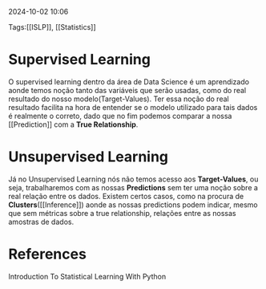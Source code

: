 2024-10-02 10:06

Tags:[[ISLP]], [[Statistics]]

# Supervised Learning

O supervised learning dentro da área de Data Science é um aprendizado aonde temos noção tanto das variáveis que serão usadas, como do real resultado do nosso modelo(Target-Values). Ter essa noção do real resultado facilita na hora de entender se o modelo utilizado para tais dados é realmente o correto, dado que no fim podemos comparar a nossa [[Prediction]] com a **True Relationship**.

# Unsupervised Learning

Já no Unsupervised Learning nós não temos acesso aos **Target-Values**, ou seja, trabalharemos com as nossas **Predictions** sem ter uma noção sobre a real relação entre os dados. Existem certos casos, como na procura de **Clusters**([[Inference]]) aonde as nossas predictions podem indicar, mesmo que sem métricas sobre a true relationship, relações entre as nossas amostras de dados.

# References

Introduction To Statistical Learning With Python